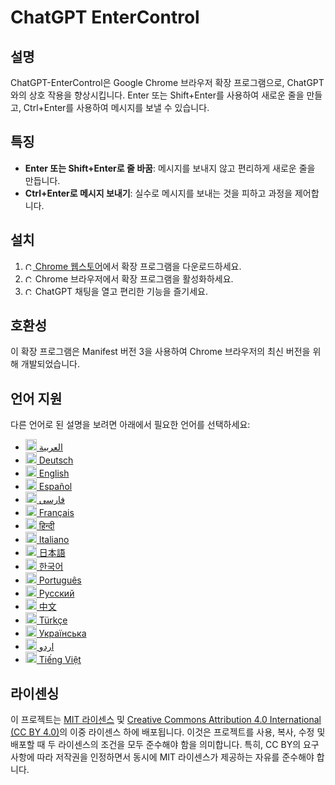 # ChatGPT EnterControl

## 설명

ChatGPT-EnterControl은 Google Chrome 브라우저 확장 프로그램으로, ChatGPT와의 상호 작용을 향상시킵니다. Enter 또는 Shift+Enter를 사용하여 새로운 줄을 만들고, Ctrl+Enter를 사용하여 메시지를 보낼 수 있습니다.

## 특징

- **Enter 또는 Shift+Enter로 줄 바꿈**: 메시지를 보내지 않고 편리하게 새로운 줄을 만듭니다.
- **Ctrl+Enter로 메시지 보내기**: 실수로 메시지를 보내는 것을 피하고 과정을 제어합니다.

## 설치
1. [<img src="https://fonts.gstatic.com/s/i/productlogos/chrome_store/v7/192px.svg" width="12" alt="Chrome 웹스토어 로고"> Chrome 웹스토어](https://chromewebstore.google.com/detail/ChatGPT-EnterControl)에서 확장 프로그램을 다운로드하세요.
2. <img src="https://fonts.gstatic.com/s/i/productlogos/chrome/v7/192px.svg" width="12" alt="Chrome 로고"> Chrome 브라우저에서 확장 프로그램을 활성화하세요.
3. <img src="https://upload.wikimedia.org/wikipedia/commons/0/04/ChatGPT_logo.svg" width="12" alt="ChatGPT 로고"> ChatGPT 채팅을 열고 편리한 기능을 즐기세요.

## 호환성

이 확장 프로그램은 Manifest 버전 3을 사용하여 Chrome 브라우저의 최신 버전을 위해 개발되었습니다.

## 언어 지원

다른 언어로 된 설명을 보려면 아래에서 필요한 언어를 선택하세요:

- [<img src="https://flagcdn.com/ae.svg" width="18" alt="아랍에미리트 연합국 국기"> العربية](./README_AR.md)
- [<img src="https://flagcdn.com/de.svg" width="18" alt="독일 국기"> Deutsch](./README_DE.md)
- [<img src="https://flagcdn.com/gb.svg" width="18" alt="영국 국기"> English](../../README.md)
- [<img src="https://flagcdn.com/es.svg" width="18" alt="스페인 국기"> Español](./README_ES.md)
- [<img src="https://flagcdn.com/ir.svg" width="18" alt="이란 국기"> فارسی](./README_FA.md)
- [<img src="https://flagcdn.com/fr.svg" width="18" alt="프랑스 국기"> Français](./README_FR.md)
- [<img src="https://flagcdn.com/in.svg" width="18" alt="인도 국기"> हिन्दी](./README_HI.md)
- [<img src="https://flagcdn.com/it.svg" width="18" alt="이탈리아 국기"> Italiano](./README_IT.md)
- [<img src="https://flagcdn.com/jp.svg" width="18" alt="일본 국기"> 日本語](./README_JA.md)
- [<img src="https://flagcdn.com/kr.svg" width="18" alt="한국 국기"> 한국어](./README_KO.md)
- [<img src="https://flagcdn.com/pt.svg" width="18" alt="포르투갈 국기"> Português](./README_PT.md)
- [<img src="https://flagcdn.com/ru.svg" width="18" alt="러시아 국기"> Русский](./README_RU.md)
- [<img src="https://flagcdn.com/cn.svg" width="18" alt="중국 국기"> 中文](./README_ZH.md)
- [<img src="https://flagcdn.com/tr.svg" width="18" alt="터키 국기"> Türkçe](./README_TR.md)
- [<img src="https://flagcdn.com/ua.svg" width="18" alt="우크라이나 국기"> Українська](./README_UK.md)
- [<img src="https://flagcdn.com/pk.svg" width="18" alt="파키스탄 국기"> اردو](./README_UR.md)
- [<img src="https://flagcdn.com/vi.svg" width="18" alt="베트남 국기"> Tiếng Việt](./README_VI.md)

## 라이센싱

이 프로젝트는 [MIT 라이센스](../../LICENSE_MIT) 및 [Creative Commons Attribution 4.0 International (CC BY 4.0)](../../LICENSE_CC_BY_4.0)의 이중 라이센스 하에 배포됩니다. 이것은 프로젝트를 사용, 복사, 수정 및 배포할 때 두 라이센스의 조건을 모두 준수해야 함을 의미합니다. 특히, CC BY의 요구 사항에 따라 저작권을 인정하면서 동시에 MIT 라이센스가 제공하는 자유를 준수해야 합니다.

